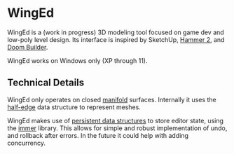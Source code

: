 # WingEd

WingEd is a (work in progress) 3D modeling tool focused on game dev and low-poly level design. Its interface is inspired by SketchUp, [Hammer 2](https://developer.valvesoftware.com/wiki/Source_2), and [Doom Builder](https://doomwiki.org/wiki/Doom_Builder_2).

WingEd works on Windows only (XP through 11).

## Technical Details

WingEd only operates on closed [manifold](https://en.wikipedia.org/wiki/Surface_(topology)) surfaces. Internally it uses the [half-edge](https://en.wikipedia.org/wiki/Doubly_connected_edge_list) data structure to represent meshes.

WingEd makes use of [persistent data structures](https://en.wikipedia.org/wiki/Persistent_data_structure) to store editor state, using the [immer](https://github.com/arximboldi/immer) library. This allows for simple and robust implementation of undo, and rollback after errors. In the future it could help with adding concurrency.

